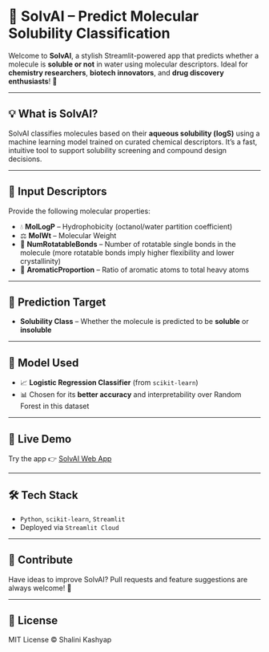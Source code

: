 # 🧪 SolvAI – Predict Molecular Solubility Classification

Welcome to **SolvAI**, a stylish Streamlit-powered app that predicts whether a molecule is **soluble or not** in water using molecular descriptors. Ideal for **chemistry researchers**, **biotech innovators**, and **drug discovery enthusiasts**! 🚀

---

## 💡 What is SolvAI?

SolvAI classifies molecules based on their **aqueous solubility (logS)** using a machine learning model trained on curated chemical descriptors. It’s a fast, intuitive tool to support solubility screening and compound design decisions.

---

## 🔬 Input Descriptors

Provide the following molecular properties:

- 💧 **MolLogP** – Hydrophobicity (octanol/water partition coefficient)
- ⚖️ **MolWt** – Molecular Weight
- 🔁 **NumRotatableBonds** – Number of rotatable single bonds in the molecule (more rotatable bonds imply higher flexibility and lower crystallinity)
- 🌿 **AromaticProportion** – Ratio of aromatic atoms to total heavy atoms

---

## 🎯 Prediction Target

- **Solubility Class** – Whether the molecule is predicted to be **soluble** or **insoluble**

---

## 🧠 Model Used

- 📈 **Logistic Regression Classifier** (from `scikit-learn`)
- 📊 Chosen for its **better accuracy** and interpretability over Random Forest in this dataset

---

## 🚀 Live Demo

Try the app 👉 [SolvAI Web App](https://solvai.streamlit.app/)

---

## 🛠️ Tech Stack

- `Python`, `scikit-learn`, `Streamlit`
- Deployed via `Streamlit Cloud`

---



## 🤝 Contribute

Have ideas to improve SolvAI? Pull requests and feature suggestions are always welcome! 🧠

---

## 📌 License

MIT License © Shalini Kashyap
